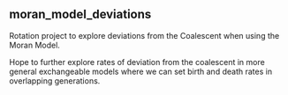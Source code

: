 moran_model_deviations
----------------------

Rotation project to explore deviations from the Coalescent when using the Moran Model. 

Hope to further explore rates of deviation from the coalescent in more general exchangeable models where we can set birth and death rates in overlapping generations. 

